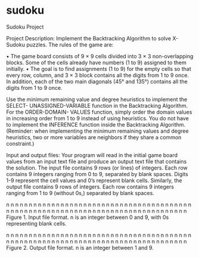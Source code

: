 # sudoku
Sudoku Project

Project Description: Implement the Backtracking Algorithm to solve X-Sudoku
puzzles. The rules of the game are:

• The game board consists of 9 × 9 cells divided into 3 × 3 non-overlapping blocks. Some of the cells already have numbers (1 to 9) assigned to them
initially.
• The goal is to find assignments (1 to 9) for the empty cells so that every row, column, and
3 × 3 block contains all the digits from 1 to 9 once. In addition, each of the two main
diagonals (45° and 135°) contains all the digits from 1 to 9 once.

Use the minimum remaining value and degree heuristics to implement the SELECT-
UNASSIGNED-VARIABLE function in the Backtracking Algorithm. For the ORDER-DOMAIN-
VALUES function, simply order the domain values in increasing order from 1 to 9 instead of using
heuristics. You do not have to implement the INFERENCE function inside the Backtracking
Algorithm. (Reminder: when implementing the minimum remaining values and degree heuristics,
two or more variables are neighbors if they share a common constraint.)

Input and output files: Your program will read in the initial game board values from an input text
file and produce an output text file that contains the solution. The input file contains 9 rows (or
lines) of integers. Each row contains 9 integers ranging from 0 to 9,
separated by blank spaces. Digits 1-9 represent the cell values and 0’s represent blank cells.
Similarly, the output file contains 9 rows of integers. Each row contains
9 integers ranging from 1 to 9 (without 0s,) separated by blank spaces.

n n n n n n n n n
n n n n n n n n n
n n n n n n n n n
n n n n n n n n n
n n n n n n n n n
n n n n n n n n n
n n n n n n n n n
n n n n n n n n n
n n n n n n n n n
Figure 1. Input file format. n is an integer between 0 and 9, with 0s representing blank cells.

n n n n n n n n n
n n n n n n n n n
n n n n n n n n n
n n n n n n n n n
n n n n n n n n n
n n n n n n n n n
n n n n n n n n n
n n n n n n n n n
n n n n n n n n n
Figure 2. Output file format. n is an integer between 1 and 9.
